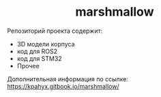  <h1 align="center">
  marshmallow
</h1>

Репозиторий проекта содержит: 

+ 3D модели корпуса
+ код для ROS2
+ код для STM32
+ Прочее

Дополнительная информация по ссылке: https://kpahyx.gitbook.io/marshmallow/

